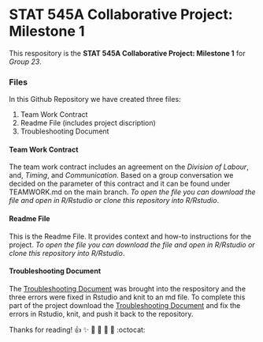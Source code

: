 # STAT 545A Collaborative Project: Milestone 1
This respository is the **STAT 545A Collaborative Project: Milestone 1** for _Group 23_. 
### Files
In this Github Repository we have created three files:
1. Team Work Contract
2. Readme File (includes project discription)
3. Troubleshooting Document

#### Team Work Contract
The team work contract includes an agreement on the *Division of Labour*, and, *Timing*, and *Communication*. Based on a group conversation we decided on the parameter of this contract and it can be found under TEAMWORK.md on the main branch. _To open the file you can download the file and open in R/Rstudio or clone this repository into R/Rstudio_. 

#### Readme File
This is the Readme File. It provides context and how-to instructions for the project. _To open the file you can download the file and open in R/Rstudio or clone this repository into R/Rstudio_. 

#### Troubleshooting Document
The [Troubleshooting Document](https://raw.githubusercontent.com/UBC-STAT/stat545.stat.ubc.ca/master/content/collaborative-project/milestone1/troubleshooting-1.Rmd) was brought into the respository and the three errors were fixed in Rstudio and knit to an md file. To complete this part of the project download the [Troubleshooting Document](https://raw.githubusercontent.com/UBC-STAT/stat545.stat.ubc.ca/master/content/collaborative-project/milestone1/troubleshooting-1.Rmd) and fix the errors in Rstudio, knit, and push it back to the repository. 

Thanks for reading! :+1: :sparkles: :camel: :tada: :rocket: :metal: :octocat:
